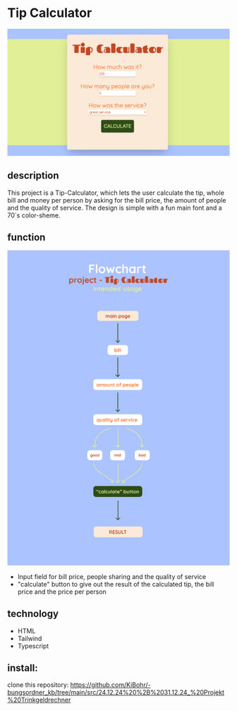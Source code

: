 # Tip Calculator

<img src="./assets/img/TipCalculator.png" alt="">

## description

This project is a Tip-Calculator, which lets the user calculate the tip, whole bill and money per person by asking for the bill price, the amount of people and the quality of service. The design is simple with a fun main font and a 70´s color-sheme.

## function

<img src="./assets/img/Flowchart_Project_Tip-Calculator.png">

- Input field for bill price, people sharing and the quality of service
- "calculate" button to give out the result of the calculated tip, the bill price and the price per person

## technology

- HTML
- Tailwind
- Typescript

## install:

clone this repository: https://github.com/KiBohr/-bungsordner_kb/tree/main/src/24.12.24%20%2B%2031.12.24_%20Projekt%20Trinkgeldrechner
